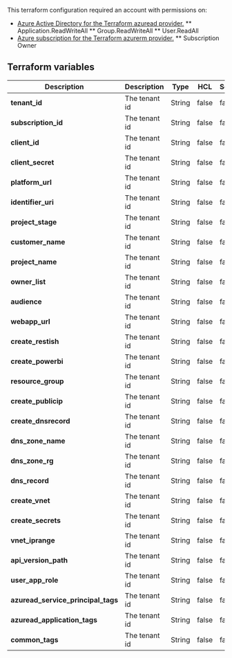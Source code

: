 This terraform configuration required an account with permissions on:

* [Azure Active Directory for the Terraform azuread provider.](https://registry.terraform.io/providers/hashicorp/azuread/latest/docs/guides/service_principal_client_secret)
** Application.ReadWriteAll
** Group.ReadWriteAll
** User.ReadAll
* [Azure subscription for the Terraform azurerm provider.](https://registry.terraform.io/providers/hashicorp/azurerm/latest/docs/guides/service_principal_client_secret)
** Subscription Owner


## Terraform variables

| Description                        | Description   | Type   | HCL   | Sensitive | Default | Comment |
| ---------------------------------- | ------------- | ------ | ----- | --------- | ------- | ------- |
| **tenant_id**                      | The tenant id | String | false | false     |         |         |
| **subscription_id**                | The tenant id | String | false | false     |         |         |
| **client_id**                      | The tenant id | String | false | false     |         |         |
| **client_secret**                  | The tenant id | String | false | false     |         |         |
| **platform_url**                   | The tenant id | String | false | false     |         |         |
| **identifier_uri**                 | The tenant id | String | false | false     |         |         |
| **project_stage**                  | The tenant id | String | false | false     |         |         |
| **customer_name**                  | The tenant id | String | false | false     |         |         |
| **project_name**                   | The tenant id | String | false | false     |         |         |
| **owner_list**                     | The tenant id | String | false | false     |         |         |
| **audience**                       | The tenant id | String | false | false     |         |         |
| **webapp_url**                     | The tenant id | String | false | false     |         |         |
| **create_restish**                 | The tenant id | String | false | false     |         |         |
| **create_powerbi**                 | The tenant id | String | false | false     |         |         |
| **resource_group**                 | The tenant id | String | false | false     |         |         |
| **create_publicip**                | The tenant id | String | false | false     |         |         |
| **create_dnsrecord**               | The tenant id | String | false | false     |         |         |
| **dns_zone_name**                  | The tenant id | String | false | false     |         |         |
| **dns_zone_rg**                    | The tenant id | String | false | false     |         |         |
| **dns_record**                     | The tenant id | String | false | false     |         |         |
| **create_vnet**                    | The tenant id | String | false | false     |         |         |
| **create_secrets**                 | The tenant id | String | false | false     |         |         |
| **vnet_iprange**                   | The tenant id | String | false | false     |         |         |
| **api_version_path**               | The tenant id | String | false | false     |         |         |
| **user_app_role**                  | The tenant id | String | false | false     |         |         |
| **azuread_service_principal_tags** | The tenant id | String | false | false     |         |         |
| **azuread_application_tags**       | The tenant id | String | false | false     |         |         |
| **common_tags**                    | The tenant id | String | false | false     |         |         |